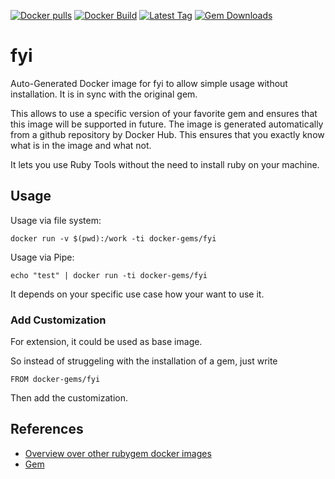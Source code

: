 [![Docker pulls](https://img.shields.io/docker/pulls/rubygem/fyi.svg)](https://hub.docker.com/r/rubygem/fyi/)
[![Docker Build](https://img.shields.io/docker/automated/rubygem/fyi.svg)](https://hub.docker.com/r/rubygem/fyi/)
[![Latest Tag](https://img.shields.io/github/tag/docker-rubygem/fyi.svg)](https://hub.docker.com/r/rubygem/fyi/)
[![Gem Downloads](https://img.shields.io/gem/dt/fyi.svg)](https://rubygems.org/gems/fyi/)
# fyi

Auto-Generated Docker image for fyi to allow simple usage without installation.
It is in sync with the original gem.

This allows to use a specific version of your favorite gem and ensures that this image will be supported in future.
The image is generated automatically from a github repository by Docker Hub.
This ensures that you exactly know what is in the image and what not.

It lets you use Ruby Tools without the need to install ruby on your machine.

## Usage

Usage via file system:

`docker run -v $(pwd):/work -ti docker-gems/fyi`

Usage via Pipe:

`echo "test" | docker run -ti docker-gems/fyi`

It depends on your specific use case how your want to use it.

### Add Customization

For extension, it could be used as base image.

So instead of struggeling with the installation of a gem, just write

`FROM docker-gems/fyi`

Then add the customization.

## References

 - [Overview over other rubygem docker images](https://github.com/thinkbot/docker-rubygem)
 - [Gem](https://rubygems.org/gems/fyi/)

